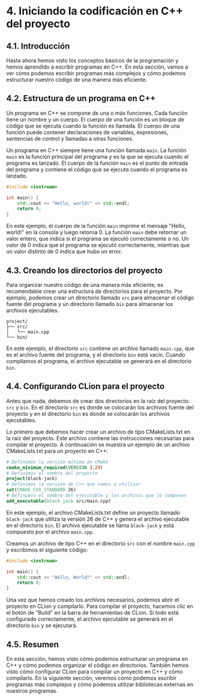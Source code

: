 # 4. Iniciando la codificación en C++ del proyecto

## 4.1. Introducción

Hasta ahora hemos visto los conceptos básicos de la programación y hemos aprendido a escribir programas en C++. En esta
sección, vamos a ver cómo podemos escribir programas más complejos y cómo podemos estructurar nuestro código de una
manera más eficiente.

## 4.2. Estructura de un programa en C++

Un programa en C++ se compone de una o más funciones. Cada función tiene un nombre y un cuerpo. El cuerpo de una función
es un bloque de código que se ejecuta cuando la función es llamada. El cuerpo de una función puede contener
declaraciones de variables, expresiones, sentencias de control y llamadas a otras funciones.

Un programa en C++ siempre tiene una función llamada `main`. La función `main` es la función principal del programa y
es la que se ejecuta cuando el programa es lanzado. El cuerpo de la función `main` es el punto de entrada del programa
y contiene el código que se ejecuta cuando el programa es lanzado.

```cpp
#include <iostream>

int main() {
    std::cout << "Hello, world!" << std::endl;
    return 0;
}
```

En este ejemplo, el cuerpo de la función `main` imprime el mensaje "Hello, world!" en la consola y luego retorna 0. La
función `main` debe retornar un valor entero, que indica si el programa se ejecutó correctamente o no. Un valor de 0
indica que el programa se ejecutó correctamente, mientras que un valor distinto de 0 indica que hubo un error.

## 4.3. Creando los directorios del proyecto

Para organizar nuestro código de una manera más eficiente, es recomendable crear una estructura de directorios para el
proyecto. Por ejemplo, podemos crear un directorio llamado `src` para almacenar el código fuente del programa y un
directorio llamado `bin` para almacenar los archivos ejecutables.

```
project/
├── src/
│   └── main.cpp
└── bin/
```

En este ejemplo, el directorio `src` contiene un archivo llamado `main.cpp`, que es el archivo fuente del programa, y
el directorio `bin` está vacío. Cuando compilamos el programa, el archivo ejecutable se generará en el directorio
`bin`.

## 4.4. Configurando CLion para el proyecto

Antes que nada, debemos de crear dos directorios en la raíz del proyecto: `src` y `bin`. En el directorio `src` es
donde se colocarán los archivos fuente del proyecto y en el directorio `bin` es donde se colocarán los archivos
ejecutables.

Lo primero que debemos hacer crear un archivo de tipo CMakeLists.txt en la raíz del proyecto. Este archivo contiene las
instrucciones necesarias para compilar el proyecto. A continuación se muestra un ejemplo de un archivo CMakeLists.txt
para un proyecto en C++:

```cmake
# Definimos la versión mínima de CMake
cmake_minimum_required(VERSION 3.29)
# Definimos el nombre del proyecto
project(black-jack)
# Definimos la versión de C++ que vamos a utilizar
set(CMAKE_CXX_STANDARD 26)
# Definimos el nombre del ejecutable y los archivos que lo componen
add_executable(black-jack src/main.cpp)
```

En este ejemplo, el archivo CMakeLists.txt define un proyecto llamado `black-jack` que utiliza la versión 26 de C++ y
genera el archivo ejecutable en el directorio `bin`. El archivo ejecutable se llama `black-jack` y está compuesto por el
archivo `main.cpp`.

Creamos un archivo de tipo C++ en el directorio `src` con el nombre `main.cpp` y escribimos el siguiente código:

```c++
#include <iostream>

int main() {
    std::cout << "Hello, World!" << std::endl;
    return 0;
}
```

Una vez que hemos creado los archivos necesarios, podemos abrir el proyecto en CLion y compilarlo. Para compilar el
proyecto, hacemos clic en el botón de "Build" en la barra de herramientas de CLion. Si todo está configurado
correctamente, el archivo ejecutable se generará en el directorio `bin` y se ejecutará.

## 4.5. Resumen

En esta sección, hemos visto cómo podemos estructurar un programa en C++ y cómo podemos organizar el código en
directorios. También hemos visto cómo configurar CLion para compilar un proyecto en C++ y cómo compilarlo. En la
siguiente sección, veremos cómo podemos escribir programas más complejos y cómo podemos utilizar bibliotecas externas
en nuestros programas.
```